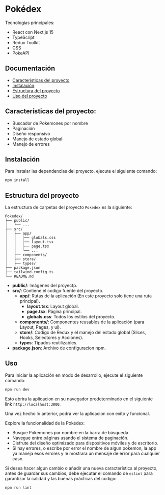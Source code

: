 # Pokédex
Tecnologías principales:

- React con Next js 15
- TypeScript
- Redux Toolkit
- CSS
- PokeAPI

## Documentación
- [Características del proyecto](##caracteristicas-del-proyecto)
- [Instalación](#instalación)
- [Estructura del proyecto](#estructura-del-proyecto)
- [Uso del proyecto](#uso)

## Características del proyecto:

- Buscador de Pokemones por nombre
- Paginación
- Diseño responsivo
- Manejo de estado global
- Manejo de errores

## Instalación

Para instalar las dependencias del proyecto, ejecute el siguiente comando:

```bash
npm install
```

## Estructura del proyecto

La estructura de carpetas del proyecto `Pokedex` es la siguiente:

```
Pokedex/
├── public/
│   └── ...
├── src/
│   ├── app/
│   │   ├── globals.css
│   │   ├── layout.tsx
│   │   ├── page.tsx
│   │   └── ...
│   ├── components/
│   ├── store/
│   ├── types/
├── package.json
├── tailwind.config.ts
└── README.md
```

- **public/**: Imágenes del proyectp.
- **src/**: Contiene el codigo fuente del proyecto.
    - **app/**: Rutas de la aplicación (En este proyecto solo tiene una ruta principal).
        - **layout.tsx**: Layout global.
        - **page.tsx**: Página principal.
        - **globals.css**: Todos los estilos del proyecto.
    - **components/**: Componentes reusables de la aplicación (para Layout, Pages, y ui).
    - **store/**: Codigo de Redux y el manejo del estado global (Slices, Hooks, Selectores y Acciones).
    - **types**: Tipados reutilizables.
- **package.json**: Archivo de configuracion npm.

## Uso

Para iniciar la aplicación en modo de desarrollo, ejecute el siguiente comando:

```bash
npm run dev
```

Esto abrira la aplicacion en su navegador predeterminado en el siguiente link `http://localhost:3000`.

Una vez hecho lo anterior, podra ver la aplicacion con exito y funcional.

Explore la funcionalidad de la Pokédex:

- Busque Pokemones por nombre en la barra de búsqueda.
- Navegue entre páginas usando el sistema de paginación.
- Disfrute del diseño optimizado para dispositivos móviles y de escritorio.
- Si hay errores, o escribe por error el nombre de algun pokemon, la app ya maneja esos errores y le mostrara un mensaje de error para cualquier caso.

Si desea hacer algun cambio o añadir una nueva característica al proyecto, antes de guardar sus cambios, debe ejecutar el comando de `eslint` para garantizar la calidad y las buenas prácticas del codigo:

```bash
npm run lint
```
